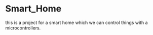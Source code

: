 # Smart_Home
this is a project for a smart home which we can control things with a microcontrollers.
